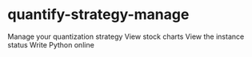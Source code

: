 # quantify-strategy-manage
Manage your quantization strategy
View stock charts
View the instance status
Write Python online
